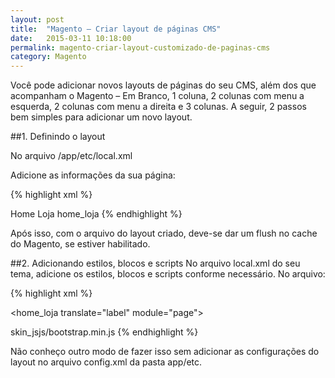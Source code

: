 ```yaml
---
layout: post
title:  "Magento – Criar layout de páginas CMS"
date:   2015-03-11 10:18:00
permalink: magento-criar-layout-customizado-de-paginas-cms
category: Magento
---
```


Você pode adicionar novos layouts de páginas do seu CMS, além dos que acompanham o Magento – Em Branco, 1 coluna, 2 colunas com menu a esquerda, 2 colunas com menu a direita e 3 colunas. A seguir, 2 passos bem simples para adicionar um novo layout.

##1. Definindo o layout

No arquivo /app/etc/local.xml

Adicione as informações da sua página:

{% highlight xml %}
<!-- DEFINE O LAYOUT -->
<cms>
    <layouts>
        <home_loja module="page" translate="label">
            <!-- Nome do Layout no Admin-->
            <label>Home Loja</label>
            <!-- Arquivo do Layout -->
            <template>page/home_loja.phtml</template>
            <!-- Identificador do Layout -->
            <layout_handle>home_loja</layout_handle>
        </home_loja>
    </layouts>
</cms>
<!-- /DEFINE O LAYOUT -->
{% endhighlight %}

Após isso, com o arquivo do layout criado, deve-se dar um flush no cache do Magento, se estiver habilitado.

##2. Adicionando estilos, blocos e scripts
No arquivo local.xml do seu tema, adicione os estilos, blocos e scripts conforme necessário. No arquivo:

{% highlight xml %}
<!-- HOME LOJA -->
<home_loja translate="label" module="page">
  <reference name="root">
      <block type="core/template" name="bannerTopo" template="banners/home/topo.phtml"></block>
  </reference>
    
  <reference name="head">
    <action method="addItem"><type>skin_js</type><name>js/bootstrap.min.js</name></action>
  </reference>
  <reference name="right">
      <block type="core/template" name="bannerRight" template="banners/right/right.phtml"></block>
  </reference>
  <reference name="content">
  </reference>
</home_loja>
<!-- /HOME LOJA -->
{% endhighlight %}

Não conheço outro modo de fazer isso sem adicionar as configurações do layout no arquivo config.xml da pasta app/etc.